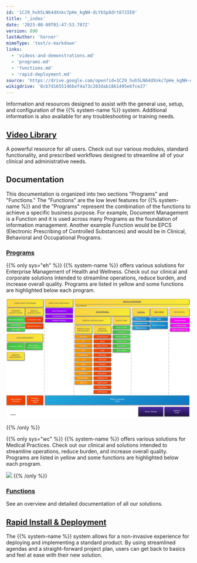 ```yaml
---
id: '1C29_huh5LN64dXnkc7pHe_kgNH-dLYb5p8drt872IE0'
title: '_index'
date: '2023-08-09T01:47:53.787Z'
version: 890
lastAuthor: 'horner'
mimeType: 'text/x-markdown'
links:
  - 'videos-and-demonstrations.md'
  - 'programs.md'
  - 'functions.md'
  - 'rapid-deployment.md'
source: 'https://drive.google.com/open?id=1C29_huh5LN64dXnkc7pHe_kgNH-dLYb5p8drt872IE0'
wikigdrive: '8cb7d1655146bef4a73c283dab1861495e6fce27'
---
```

Information and resources designed to assist with the general use, setup, and configuration of the {{% system-name %}} system. Additional information is also available for any troubleshooting or training needs.

## [Video Library](videos-and-demonstrations.md)

A powerful resource for all users. Check out our various modules, standard functionality, and prescribed workflows designed to streamline all of your clinical and administrative needs.

## Documentation

This documentation is organized into two sections "Programs" and "Functions."  The "Functions" are the low level features for {{% system-name %}} and the "Programs" represent the combination of the functions to achieve a specific business purpose.  For example, Document Management is a Function and it is used across many Programs as the foundation of information management.  Another example Function would be EPCS (Electronic Prescribing of Controlled Substances) and would be in Clinical, Behavioral and Occupational Programs.

### [Programs](programs.md)

{{% only sys="eh" %}}
{{% system-name %}} offers various solutions for Enterprise Management of Health and Wellness. Check out our clinical and corporate solutions intended to streamline operations, reduce burden, and increase overall quality.  Programs are listed in yellow and some functions are highlighted below each program.



![](diagrams/eh-positioning.svg)


{{% /only %}}

{{% only sys="wc" %}}
{{% system-name %}} offers various solutions for Medical Practices. Check out our clinical and solutions intended to streamline operations, reduce burden, and increase overall quality.  Programs are listed in yellow and some functions are highlighted below each program.



![](./_index.assets/8d791d120b53291e5596808c5ca0190c.png)
{{% /only %}}

### [Functions](functions.md)

See an overview and detailed documentation of all our solutions.

## [Rapid Install & Deployment](rapid-deployment.md)

The {{% system-name %}} system allows for a non-invasive experience for deploying and implementing a standard product. By using streamlined agendas and a straight-forward project plan, users can get back to basics and feel at ease with their new solution.

